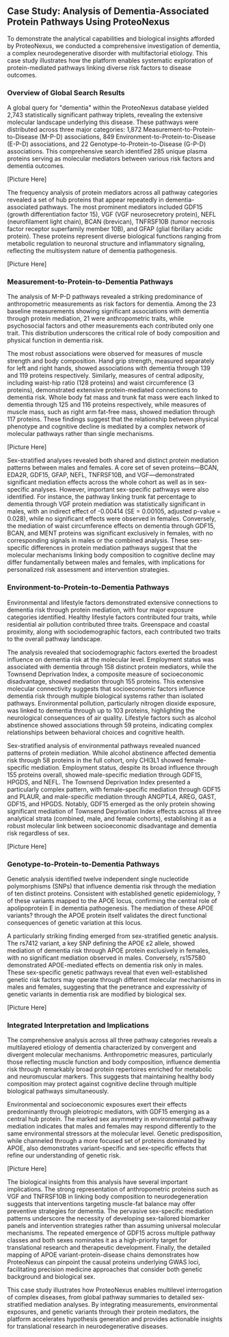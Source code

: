 
## Case Study: Analysis of Dementia-Associated Protein Pathways Using ProteoNexus

To demonstrate the analytical capabilities and biological insights afforded by ProteoNexus, we conducted a comprehensive investigation of dementia, a complex neurodegenerative disorder with multifactorial etiology. This case study illustrates how the platform enables systematic exploration of protein-mediated pathways linking diverse risk factors to disease outcomes.

### Overview of Global Search Results

A global query for "dementia" within the ProteoNexus database yielded 2,743 statistically significant pathway triplets, revealing the extensive molecular landscape underlying this disease. These pathways were distributed across three major categories: 1,872 Measurement-to-Protein-to-Disease (M-P-D) associations, 849 Environment-to-Protein-to-Disease (E-P-D) associations, and 22 Genotype-to-Protein-to-Disease (G-P-D) associations. This comprehensive search identified 285 unique plasma proteins serving as molecular mediators between various risk factors and dementia outcomes.

[Picture Here]

The frequency analysis of protein mediators across all pathway categories revealed a set of hub proteins that appear repeatedly in dementia-associated pathways. The most prominent mediators included GDF15 (growth differentiation factor 15), VGF (VGF neurosecretory protein), NEFL (neurofilament light chain), BCAN (brevican), TNFRSF10B (tumor necrosis factor receptor superfamily member 10B), and GFAP (glial fibrillary acidic protein). These proteins represent diverse biological functions ranging from metabolic regulation to neuronal structure and inflammatory signaling, reflecting the multisystem nature of dementia pathogenesis.

[Picture Here]

### Measurement-to-Protein-to-Dementia Pathways

The analysis of M-P-D pathways revealed a striking predominance of anthropometric measurements as risk factors for dementia. Among the 23 baseline measurements showing significant associations with dementia through protein mediation, 21 were anthropometric traits, while psychosocial factors and other measurements each contributed only one trait. This distribution underscores the critical role of body composition and physical function in dementia risk.

The most robust associations were observed for measures of muscle strength and body composition. Hand grip strength, measured separately for left and right hands, showed associations with dementia through 139 and 119 proteins respectively. Similarly, measures of central adiposity, including waist-hip ratio (128 proteins) and waist circumference (3 proteins), demonstrated extensive protein-mediated connections to dementia risk. Whole body fat mass and trunk fat mass were each linked to dementia through 125 and 116 proteins respectively, while measures of muscle mass, such as right arm fat-free mass, showed mediation through 117 proteins. These findings suggest that the relationship between physical phenotype and cognitive decline is mediated by a complex network of molecular pathways rather than single mechanisms.

[Picture Here]

Sex-stratified analyses revealed both shared and distinct protein mediation patterns between males and females. A core set of seven proteins—BCAN, EDA2R, GDF15, GFAP, NEFL, TNFRSF10B, and VGF—demonstrated significant mediation effects across the whole cohort as well as in sex-specific analyses. However, important sex-specific pathways were also identified. For instance, the pathway linking trunk fat percentage to dementia through VGF protein mediation was statistically significant in males, with an indirect effect of -0.00414 (SE = 0.00105, adjusted p-value = 0.028), while no significant effects were observed in females. Conversely, the mediation of waist circumference effects on dementia through GDF15, BCAN, and MENT proteins was significant exclusively in females, with no corresponding signals in males or the combined analysis. These sex-specific differences in protein mediation pathways suggest that the molecular mechanisms linking body composition to cognitive decline may differ fundamentally between males and females, with implications for personalized risk assessment and intervention strategies.

### Environment-to-Protein-to-Dementia Pathways

Environmental and lifestyle factors demonstrated extensive connections to dementia risk through protein mediation, with four major exposure categories identified. Healthy lifestyle factors contributed four traits, while residential air pollution contributed three traits. Greenspace and coastal proximity, along with sociodemographic factors, each contributed two traits to the overall pathway landscape.

The analysis revealed that sociodemographic factors exerted the broadest influence on dementia risk at the molecular level. Employment status was associated with dementia through 158 distinct protein mediators, while the Townsend Deprivation Index, a composite measure of socioeconomic disadvantage, showed mediation through 155 proteins. This extensive molecular connectivity suggests that socioeconomic factors influence dementia risk through multiple biological systems rather than isolated pathways. Environmental pollution, particularly nitrogen dioxide exposure, was linked to dementia through up to 103 proteins, highlighting the neurological consequences of air quality. Lifestyle factors such as alcohol abstinence showed associations through 59 proteins, indicating complex relationships between behavioral choices and cognitive health.

Sex-stratified analysis of environmental pathways revealed nuanced patterns of protein mediation. While alcohol abstinence affected dementia risk through 58 proteins in the full cohort, only CHI3L1 showed female-specific mediation. Employment status, despite its broad influence through 155 proteins overall, showed male-specific mediation through GDF15, HPGDS, and NEFL. The Townsend Deprivation Index presented a particularly complex pattern, with female-specific mediation through GDF15 and PLAUR, and male-specific mediation through ANGPTL4, AREG, GAST, GDF15, and HPGDS. Notably, GDF15 emerged as the only protein showing significant mediation of Townsend Deprivation Index effects across all three analytical strata (combined, male, and female cohorts), establishing it as a robust molecular link between socioeconomic disadvantage and dementia risk regardless of sex.

[Picture Here]

### Genotype-to-Protein-to-Dementia Pathways

Genetic analysis identified twelve independent single nucleotide polymorphisms (SNPs) that influence dementia risk through the mediation of ten distinct proteins. Consistent with established genetic epidemiology, ? of these variants mapped to the APOE locus, confirming the central role of apolipoprotein E in dementia pathogenesis. The mediation of these APOE variants? through the APOE protein itself validates the direct functional consequences of genetic variation at this locus.

A particularly striking finding emerged from sex-stratified genetic analysis. The rs7412 variant, a key SNP defining the APOE ε2 allele, showed mediation of dementia risk through APOE protein exclusively in females, with no significant mediation observed in males. Conversely, rs157580 demonstrated APOE-mediated effects on dementia risk only in males. These sex-specific genetic pathways reveal that even well-established genetic risk factors may operate through different molecular mechanisms in males and females, suggesting that the penetrance and expressivity of genetic variants in dementia risk are modified by biological sex.

[Picture Here]

### Integrated Interpretation and Implications

The comprehensive analysis across all three pathway categories reveals a multilayered etiology of dementia characterized by convergent and divergent molecular mechanisms. Anthropometric measures, particularly those reflecting muscle function and body composition, influence dementia risk through remarkably broad protein repertoires enriched for metabolic and neuromuscular markers. This suggests that maintaining healthy body composition may protect against cognitive decline through multiple biological pathways simultaneously.

Environmental and socioeconomic exposures exert their effects predominantly through pleiotropic mediators, with GDF15 emerging as a central hub protein. The marked sex asymmetry in environmental pathway mediation indicates that males and females may respond differently to the same environmental stressors at the molecular level. Genetic predisposition, while channeled through a more focused set of proteins dominated by APOE, also demonstrates variant-specific and sex-specific effects that refine our understanding of genetic risk.

[Picture Here]

The biological insights from this analysis have several important implications. The strong representation of anthropometric proteins such as VGF and TNFRSF10B in linking body composition to neurodegeneration suggests that interventions targeting muscle-fat balance may offer preventive strategies for dementia. The pervasive sex-specific mediation patterns underscore the necessity of developing sex-tailored biomarker panels and intervention strategies rather than assuming universal molecular mechanisms. The repeated emergence of GDF15 across multiple pathway classes and both sexes nominates it as a high-priority target for translational research and therapeutic development. Finally, the detailed mapping of APOE variant-protein-disease chains demonstrates how ProteoNexus can pinpoint the causal proteins underlying GWAS loci, facilitating precision medicine approaches that consider both genetic background and biological sex.

This case study illustrates how ProteoNexus enables multilevel interrogation of complex diseases, from global pathway summaries to detailed sex-stratified mediation analyses. By integrating measurements, environmental exposures, and genetic variants through their protein mediators, the platform accelerates hypothesis generation and provides actionable insights for translational research in neurodegenerative diseases.